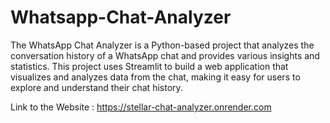 # Whatsapp-Chat-Analyzer

The WhatsApp Chat Analyzer is a Python-based project that analyzes the conversation history of a WhatsApp chat and provides various insights and statistics. This project uses Streamlit to build a web application that visualizes and analyzes data from the chat, making it easy for users to explore and understand their chat history.

Link to the Website : https://stellar-chat-analyzer.onrender.com
